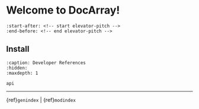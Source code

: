 # Welcome to DocArray!

```{include} ../README.md
:start-after: <!-- start elevator-pitch -->
:end-before: <!-- end elevator-pitch -->
```

## Install


```{toctree}
:caption: Developer References
:hidden:
:maxdepth: 1

api
```


---
{ref}`genindex` | {ref}`modindex`

